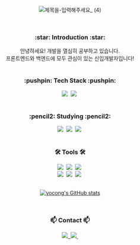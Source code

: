 <div align="center">
  
  ![제목을-입력해주세요_ (4)](https://github.com/yocong/yocong/assets/86585468/3b65193a-3a35-4d7b-95ed-938e709cd20d)
  
</div>

<br>

<h3 align="center">:star: Introduction :star:</h3>
<div align="center">
  안녕하세요! 개발을 열심히 공부하고 있습니다. <br>
  프론트엔드와 백엔드에 모두 관심이 있는 신입개발자입니다!
</div>

<br>

<h3 align="center">:pushpin: Tech Stack :pushpin:</h3>
<div align="center">
  <!-- <img src="https://img.shields.io/badge/보여질이름-바탕색?style=flat&logo=로고이름&logoColor=white"/> -->
  <img src="https://img.shields.io/badge/html5-E34F26.svg?style=for-the-badge&logo=html5&logoColor=white" />&nbsp
  <img src="https://img.shields.io/badge/css3-1572B6.svg?style=for-the-badge&logo=css3&logoColor=white" />&nbsp
</div>

<br>

<h3 align="center">:pencil2: Studying :pencil2:</h3>
<div align="center">
  <img src="https://img.shields.io/badge/Javascript-F7DF1E.svg?style=for-the-badge&logo=javascript&logoColor=20232a" />&nbsp
  <img src="https://img.shields.io/badge/React-FF4154?style=for-the-badge&logo=react%20query&logoColor=white" />&nbsp
  <img src="https://img.shields.io/badge/Java-ff9999.svg?style=for-the-badge&logo=OpenJDK&logoColor=white" />&nbsp
</div>

<br>

<h3 align="center">🛠 Tools 🛠</h3>
<div align="center">
  <img src="https://img.shields.io/badge/git-007396.svg?style=for-the-badge&logo=git&logoColor=white" />&nbsp
  <img src="https://img.shields.io/badge/github-181717.svg?style=for-the-badge&logo=github&logoColor=white" />&nbsp
  <img src="https://img.shields.io/badge/Notion-F3F3F3.svg?style=for-the-badge&logo=notion&logoColor=black" />&nbsp

</div>



<div align="center">
  <img src="https://img.shields.io/badge/VSCode-2C2C32.svg?style=for-the-badge&logo=visual-studio-code&logoColor=22ABF3" />&nbsp
  <img src="https://img.shields.io/badge/Eclipse-2C2255.svg?style=for-the-badge&logo=eclipse&logoColor=F37726" />&nbsp
  <img src="https://img.shields.io/badge/Intellij-000000.svg?style=for-the-badge&logo=intellijidea&logoColor=F9AB00" />&nbsp
  
</div>

<br>

<div align="center">

  [![yocong's GitHub stats](https://github-readme-stats.vercel.app/api?username=yocong&show_icons=true&hide=contribs,issues&theme=tokyonight)](https://github.com/anuraghazra/github-readme-stats)
  <!-- [![yocong's Top Langs](https://github-readme-stats.vercel.app/api/top-langs/?username=yocong&layout=compact)](https://github.com/anuraghazra/github-readme-stats) -->
  
</div>

<br>

<h3 align="center">📫 Contact 📫</h3>
<div align="center">
  <a href="https://velog.io/@rnfaos77">
    <img src="https://img.shields.io/badge/Velog-1EBC8F?style=for-the-badge&logo=velog&logoColor=white" />&nbsp
  </a>
  <a href="mailto:rnfaos77@naver.com">
    <img
      src="https://img.shields.io/badge/rnfaos77@naver.com-D14836?style=for-the-badge&logo=gmail&logoColor=white"/>&nbsp
  </a>
</div>
